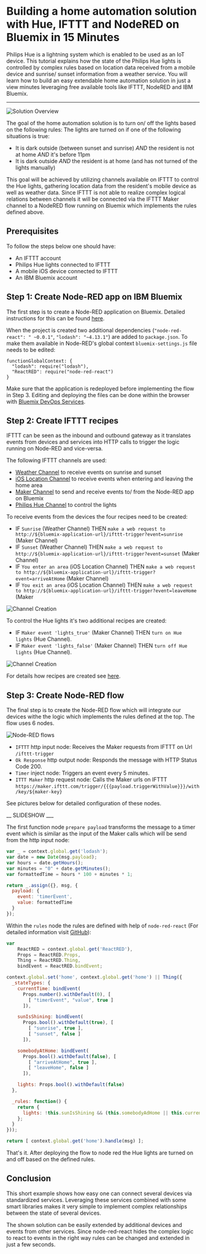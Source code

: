 # Building a home automation solution with Hue, IFTTT and NodeRED on Bluemix in 15 Minutes

Philips Hue is a lightning system which is enabled to be used as an IoT device. This tutorial explains how the state of the Philips Hue lights is controlled by complex rules based on location data received from a mobile device and sunrise/ sunset information from a weather service. You will learn how to build an easy extendable home automation solution in just a view minutes leveraging free available tools like IFTTT, NodeRED and IBM Bluemix.

---

![Solution Overview](https://raw.githubusercontent.com/cokeSchlumpf/rethink-it/master/images/2016-06-26_iot_overview.png)

The goal of the home automation solution is to turn on/ off the lights based on the following rules: The lights are turned on if one of the following situations is true:

* It is dark outside (between sunset and sunrise) *AND* the resident is not at home *AND* it's before 11pm
* It is dark outside *AND* the resident is at home (and has not turned of the lights manually)

This goal will be achieved by utilizing channels available on IFTTT to control the Hue lights, gathering location data from the resident's mobile device as well as weather data. Since IFTTT is not able to realize complex logical relations between channels it will be connected via the IFTTT Maker channel to a NodeRED flow running on Bluemix which implements the rules defined above.

## Prerequisites

To follow the steps below one should have:

* An IFTTT account
* Philips Hue lights connected to IFTTT
* A mobile iOS device connected to IFTTT
* An IBM Bluemix account

## Step 1: Create Node-RED app on IBM Bluemix

The first step is to create a Node-RED application on Bluemix. Detailed instructions for this can be found [here](https://developer.ibm.com/recipes/tutorials/creating-a-nodered-application-on-bluemix/).

When the project is created two additional dependencies (`"node-red-react": " ~0.0.1"`, `"lodash": "~4.13.1"`) are added to `package.json`. To make them available in Node-RED's global context `bluemix-settings.js` file needs to be edited:

```
functionGlobalContext: {
  "lodash": require("lodash"),
  "ReactRED": require("node-red-react")
}
```

Make sure that the application is redeployed before implementing the flow in Step 3. Editing and deploying the files can be done within the browser with [Bluemix DevOps Services](https://hub.jazz.net/docs/edit/).

## Step 2: Create IFTTT recipes

IFTTT can be seen as the inbound and outbound gateway as it translates events from devices and services into HTTP calls to trigger the logic running on Node-RED and vice-versa.

The following IFTTT channels are used:

* [Weather Channel](https://ifttt.com/weather) to receive events on sunrise and sunset
* [iOS Location Channel](https://ifttt.com/ios_location) to receive events when entering and leaving the home area
* [Maker Channel](https://ifttt.com/maker) to send and receive events to/ from the Node-RED app on Bluemix
* [Philips Hue Channel](https://ifttt.com/hue) to control the lights


To receive events from the devices the four recipes need to be created:

* IF `Sunrise` (Weather Channel) THEN `make a web request to http://${bluemix-application-url}/ifttt-trigger?event=sunrise` (Maker Channel)
* IF `Sunset` (Weather Channel) THEN `make a web request to http://${bluemix-application-url}/ifttt-trigger?event=sunset` (Maker Channel)
* IF `You enter an area` (iOS Location Channel) THEN `make a web request to http://${bluemix-application-url}/ifttt-trigger?event=arriveAtHome` (Maker Channel)
* IF `You exit an area` (iOS Location Channel) THEN `make a web request to http://${bluemix-application-url}/ifttt-trigger?event=leaveHome` (Maker

![Channel Creation](https://raw.githubusercontent.com/cokeSchlumpf/rethink-it/master/images/2016-06-26_iot_channels_1.gif)

To control the Hue lights it's two additional recipes are created:

* IF `Maker event 'lights_true'` (Maker Channel) THEN `turn on Hue lights` (Hue Channel).
* IF `Maker event 'lights_false'` (Maker Channel) THEN `turn off Hue lights` (Hue Channel).

![Channel Creation](https://raw.githubusercontent.com/cokeSchlumpf/rethink-it/master/images/2016-06-26_iot_channels_2.gif)

For details how recipes are created see [here](http://www.makeuseof.com/tag/how-to-create-your-own-ifttt-recipes-for-automating-your-favorite-sites-and-feeds/).

## Step 3: Create Node-RED flow

The final step is to create the Node-RED flow which will integrate our devices withe the logic which implements the rules defined at the top. The flow uses 6 nodes.

![Node-RED flows](https://raw.githubusercontent.com/cokeSchlumpf/rethink-it/master/images/2016-06-26_iot_flows.png)

* `IFTTT` http input node: Receives the Maker requests from IFTTT on Url `/ifttt-trigger`
* `Ok Response` http output node: Responds the message with HTTP Status Code 200.
* `Timer` inject node: Triggers an event every 5 minutes.
* `ITTT Maker` http request node: Calls the Maker urls on IFTTT `https://maker.ifttt.com/trigger/{{{payload.triggerWithValue}}}/with/key/${maker-key}`

See pictures below for detailed configuration of these nodes.

__ SLIDESHOW ___

The first function node `prepare payload` transforms the message to a timer event which is similar as the input of the Maker calls which will be send from the http input node:

```javascript
var _ = context.global.get('lodash');
var date = new Date(msg.payload);
var hours = date.getHours();
var minutes = "0" + date.getMinutes();
var formattedTime = hours * 100 + minutes * 1;

return _.assign({}, msg, {
  payload: {
    event: 'timerEvent',
    value: formattedTime
  }
});
```

Within the `rules` node the rules are defined with help of `node-red-react` (For detailed information visit [GitHub](https://github.com/cokeSchlumpf/node-red-react)):

```javascript
var
    ReactRED = context.global.get('ReactRED'),
    Props = ReactRED.Props,
    Thing = ReactRED.Thing,
    bindEvent = ReactRED.bindEvent;

context.global.set('home', context.global.get('home') || Thing({
  _stateTypes: {
    currentTime: bindEvent(
      Props.number().withDefault(0), [
        [ "timerEvent", "value", true ]
      ]),

    sunIsShining: bindEvent(
      Props.bool().withDefault(true), [
        [ "sunrise", true ],
        [ "sunset", false ]
      ]),

    somebodyAtHome: bindEvent(
      Props.bool().withDefault(false), [
        [ "arriveAtHome", true ],
        [ "leaveHome", false ]
      ]),

    lights: Props.bool().withDefault(false)
  },

  _rules: function() {
    return {
      lights: !this.sunIsShining && (this.somebodyAdHome || this.currentTime < 2359)
    };
  }
}));

return [ context.global.get('home').handle(msg) ];
```

That's it. After deploying the flow to node red the Hue lights are turned on and off based on the defined rules.

## Conclusion

This short example shows how easy one can connect several devices via standardized services. Leveraging these services combined with some smart libraries makes it very simple to implement complex relationships between the state of several devices.

The shown solution can be easily extended by additional devices and events from other services. Since node-red-react hides the complex logic to react to events in the right way rules can be changed and extended in just a few seconds.
